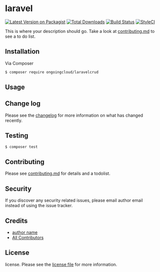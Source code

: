 # laravel

[![Latest Version on Packagist][ico-version]][link-packagist]
[![Total Downloads][ico-downloads]][link-downloads]
[![Build Status][ico-travis]][link-travis]
[![StyleCI][ico-styleci]][link-styleci]

This is where your description should go. Take a look at [contributing.md](contributing.md) to see a to do list.

## Installation

Via Composer

``` bash
$ composer require ongoingcloud/laravelcrud
```

## Usage

## Change log

Please see the [changelog](changelog.md) for more information on what has changed recently.

## Testing

``` bash
$ composer test
```

## Contributing

Please see [contributing.md](contributing.md) for details and a todolist.

## Security

If you discover any security related issues, please email author email instead of using the issue tracker.

## Credits

- [author name][link-author]
- [All Contributors][link-contributors]

## License

license. Please see the [license file](license.md) for more information.

[ico-version]: https://img.shields.io/packagist/v/ongoingcloud/laravelcrud.svg?style=flat-square
[ico-downloads]: https://img.shields.io/packagist/dt/ongoingcloud/laravelcrud.svg?style=flat-square
[ico-travis]: https://img.shields.io/travis/ongoingcloud/laravelcrud/master.svg?style=flat-square
[ico-styleci]: https://styleci.io/repos/12345678/shield

[link-packagist]: https://packagist.org/packages/ongoingcloud/laravelcrud
[link-downloads]: https://packagist.org/packages/ongoingcloud/laravelcrud
[link-travis]: https://travis-ci.org/ongoingcloud/laravelcrud
[link-styleci]: https://styleci.io/repos/12345678
[link-author]: https://github.com/ongoingcloud
[link-contributors]: ../../contributors
